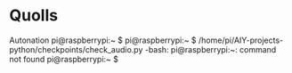 # Quolls
Autonation
pi@raspberrypi:~ $ pi@raspberrypi:~ $ /home/pi/AIY-projects-python/checkpoints/check_audio.py
-bash: pi@raspberrypi:~: command not found
pi@raspberrypi:~ $ 
